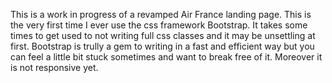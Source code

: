 This is a work in progress of a revamped Air France landing page. This is the very first time I ever use the css framework Bootstrap. It takes some times to get used to not writing full css classes and it may be unsettling at first. Bootstrap is trully a gem to writing in a fast and efficient way but you can feel a little bit stuck sometimes and want to break free of it. Moreover it is not responsive yet. 
